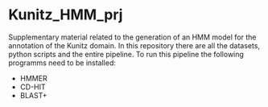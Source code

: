 # Kunitz_HMM_prj
Supplementary material related to the generation of an HMM model for the annotation of the Kunitz domain. 
In this repository there are all the datasets, python scripts and the entire pipeline. 
To run this pipeline the following programms need to be installed:
- HMMER
- CD-HIT
- BLAST+
